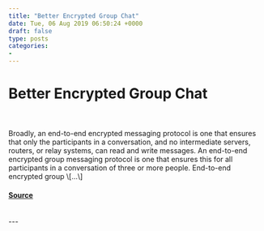 ```yaml
---
title: "Better Encrypted Group Chat"
date: Tue, 06 Aug 2019 06:50:24 +0000
draft: false
type: posts
categories: 
- 
---
```

# Better Encrypted Group Chat

<br/>

<br/>
Broadly, an end-to-end encrypted messaging protocol is one that ensures that only the participants in a conversation, and no intermediate servers, routers, or relay systems, can read and write messages. An end-to-end encrypted group messaging protocol is one that ensures this for all participants in a conversation of three or more people. End-to-end encrypted group \[…\]

#### [Source](https://blog.trailofbits.com/2019/08/06/better-encrypted-group-chat/)

<br/>
---
